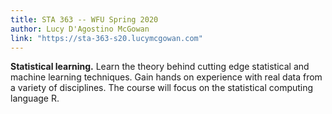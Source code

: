 ```yaml
---
title: STA 363 -- WFU Spring 2020
author: Lucy D'Agostino McGowan
link: "https://sta-363-s20.lucymcgowan.com"
---
```


**Statistical learning.** Learn the theory behind cutting edge statistical and machine learning techniques. Gain hands on experience with real data from a variety of disciplines. The course will focus on the statistical computing language R.